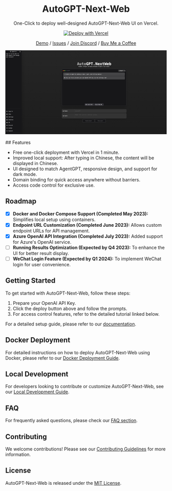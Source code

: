 <div align="center">

# AutoGPT-Next-Web

One-Click to deploy well-designed AutoGPT-Next-Web UI on Vercel.

[![Deploy with Vercel](https://vercel.com/button)](https://vercel.com/new/clone?repository-url=https://github.com/willdelg/AutoGPT-Next-Web&env=OPENAI_API_KEY&project-name=autogpt-next-web&repository-name=AutoGPT-Next-Web)

[Demo](https://auto-agentgpt.com/) / [Issues](https://github.com/willdelg/AutoGPT-Next-Web/issues) / [Join Discord](https://discord.gg/Xnsbhg6Uvd) / [Buy Me a Coffee](https://www.buymeacoffee.com/newusername)

![cover](./public/cover-en.png)

</div>
## Features

- Free one-click deployment with Vercel in 1 minute.
- Improved local support: After typing in Chinese, the content will be displayed in Chinese.
- UI designed to match AgentGPT, responsive design, and support for dark mode.
- Domain binding for quick access anywhere without barriers.
- Access code control for exclusive use.

## Roadmap

- [x] **Docker and Docker Compose Support (Completed May 2023):** Simplifies local setup using containers.
- [x] **Endpoint URL Customization (Completed June 2023):** Allows custom endpoint URLs for API management.
- [x] **Azure OpenAI API Integration (Completed July 2023):** Added support for Azure's OpenAI service.
- [ ] **Running Results Optimization (Expected by Q4 2023):** To enhance the UI for better result display.
- [ ] **WeChat Login Feature (Expected by Q1 2024):** To implement WeChat login for user convenience.

## Getting Started

To get started with AutoGPT-Next-Web, follow these steps:

1. Prepare your OpenAI API Key.
2. Click the deploy button above and follow the prompts.
3. For access control features, refer to the detailed tutorial linked below.

For a detailed setup guide, please refer to our [documentation](https://autogpt-next-web.gitbook.io/autogpt-next-web/).

## Docker Deployment

For detailed instructions on how to deploy AutoGPT-Next-Web using Docker, please refer to our [Docker Deployment Guide](./DOCKER.md).

## Local Development

For developers looking to contribute or customize AutoGPT-Next-Web, see our [Local Development Guide](./DEVELOPMENT.md).

## FAQ

For frequently asked questions, please check our [FAQ section](./FAQ.md).

## Contributing

We welcome contributions! Please see our [Contributing Guidelines](./CONTRIBUTING.md) for more information.

## License

AutoGPT-Next-Web is released under the [MIT License](./LICENSE).

